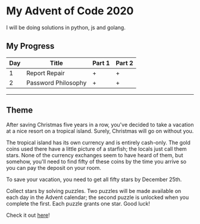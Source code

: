 # My Advent of Code 2020

I will be doing solutions in python, js and golang.

## My Progress

| Day | Title | Part 1 | Part 2 |
|---|---|---|---|
| 1 | Report Repair | + | + |
| 2 | Password Philosophy | + | + |

----

## Theme

After saving Christmas five years in a row, you've decided to take a vacation at a nice resort on a tropical island. Surely, Christmas will go on without you.

The tropical island has its own currency and is entirely cash-only. The gold coins used there have a little picture of a starfish; the locals just call them stars. None of the currency exchanges seem to have heard of them, but somehow, you'll need to find fifty of these coins by the time you arrive so you can pay the deposit on your room.

To save your vacation, you need to get all fifty stars by December 25th.

Collect stars by solving puzzles. Two puzzles will be made available on each day in the Advent calendar; the second puzzle is unlocked when you complete the first. Each puzzle grants one star. Good luck!

Check it out [here](https://adventofcode.com/2020)!